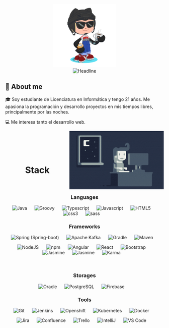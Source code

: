 
<div>
    <div align=center>
        <img src="https://raw.githubusercontent.com/AhmedFathyDev/AhmedFathyDev/main/GitHub.png" alt="GitHub Octocat Drinking a Cup of Coffee" height="200">
    </div>
    <div align=center>
        <img src="https://readme-typing-svg.herokuapp.com?color=%236FDA44&size=32&center=true&vCenter=true&width=600&height=50&lines=Hola+Yo+soy+Luis+Angel+Diaz+Dia" alt="Headline" />
    </div>
<h2 width="50">📖 About me</h2>
<p width="50px">🎓 Soy estudiante de Licenciatura en Informática y tengo 21 años. Me apasiona la programación y desarrollo proyectos en mis tiempos libres, principalmente por las noches.</p>
<p witfh="50">💻 Me interesa tanto el desarrollo web.</p>
<img alt="Night Coding" src="https://raw.githubusercontent.com/AVS1508/AVS1508/master/assets/Night-Coding.gif" align="right"/>
<br>
<br>
<br>
<br>
<div align="center" width="50">
  <h1>Stack</h1>
  
  <!-- Languages -->
  </br>
  <h3>Languages</h3>
  <img
    src="https://cdn.jsdelivr.net/gh/devicons/devicon@latest/icons/java/java-original-wordmark.svg"
    width="60px"
    alt="Java">
    &nbsp;&nbsp;&nbsp;&nbsp;
  <img
    src="https://cdn.jsdelivr.net/gh/devicons/devicon@latest/icons/groovy/groovy-original.svg"
    width="60px"
    alt="Groovy">
    &nbsp;&nbsp;&nbsp;&nbsp;
  <img
    src="https://cdn.jsdelivr.net/gh/devicons/devicon@latest/icons/typescript/typescript-original.svg"
    width="60px"
    alt="Typescript">
    &nbsp;&nbsp;&nbsp;&nbsp;
  <img
    src="https://cdn.jsdelivr.net/gh/devicons/devicon@latest/icons/javascript/javascript-original.svg"
    width="60px"
    alt="Javascript">
    &nbsp;&nbsp;&nbsp;&nbsp;
  <img
    src="https://cdn.jsdelivr.net/gh/devicons/devicon@latest/icons/html5/html5-original-wordmark.svg"
    width="60px"
    alt="HTML5">
    &nbsp;&nbsp;&nbsp;&nbsp;
  <img
    src="https://cdn.jsdelivr.net/gh/devicons/devicon@latest/icons/css3/css3-original-wordmark.svg"
    width="60px"
    alt="css3">
    &nbsp;&nbsp;&nbsp;&nbsp;
  <img
    src="https://cdn.jsdelivr.net/gh/devicons/devicon@latest/icons/sass/sass-original.svg"
    width="60px"
    alt="sass">
    &nbsp;&nbsp;&nbsp;&nbsp;
  
  <!-- Frameworks -->
  </br>
  <h3>Frameworks</h3>
  <img
    src="https://cdn.jsdelivr.net/gh/devicons/devicon@latest/icons/spring/spring-original-wordmark.svg"
    width="60px"
    alt="Spring (Spring-boot)">
    &nbsp;&nbsp;&nbsp;&nbsp;
  <img
    src="https://cdn.jsdelivr.net/gh/devicons/devicon@latest/icons/apachekafka/apachekafka-original-wordmark.svg"
    width="60px"
    alt="Apache Kafka">
    &nbsp;&nbsp;&nbsp;&nbsp;
  <img
    src="https://cdn.jsdelivr.net/gh/devicons/devicon@latest/icons/gradle/gradle-plain-wordmark.svg"
    width="60px"
    alt="Gradle">
    &nbsp;&nbsp;&nbsp;&nbsp;
  <img
    src="https://logodix.com/logo/699172.png"
    width="60px"
    alt="Maven">
    &nbsp;&nbsp;&nbsp;

  </br>

  <img
    src="https://cdn.jsdelivr.net/gh/devicons/devicon@latest/icons/nodejs/nodejs-original-wordmark.svg"
    width="60px"
    alt="NodeJS">
    &nbsp;&nbsp;&nbsp;&nbsp;
  <img
    src="https://cdn.jsdelivr.net/gh/devicons/devicon@latest/icons/npm/npm-original-wordmark.svg"
    width="60px"
    alt="npm">
    &nbsp;&nbsp;&nbsp;&nbsp;
  <img
    src="https://cdn.jsdelivr.net/gh/devicons/devicon@latest/icons/angularjs/angularjs-original.svg"
    width="60px"
    alt="Angular">
    &nbsp;&nbsp;&nbsp;&nbsp;
  <img
    src="https://cdn.jsdelivr.net/gh/devicons/devicon@latest/icons/react/react-original-wordmark.svg"
    width="60px"
    alt="React">
    &nbsp;&nbsp;&nbsp;&nbsp;
  <img
    src="https://cdn.jsdelivr.net/gh/devicons/devicon@latest/icons/bootstrap/bootstrap-plain-wordmark.svg"
    width="60px"
    alt="Bootstrap">
    &nbsp;&nbsp;&nbsp;&nbsp;
  <img
    src="https://cdn.jsdelivr.net/gh/devicons/devicon@latest/icons/jest/jest-plain.svg"
    width="60px"
    alt="Jasmine">
    &nbsp;&nbsp;&nbsp;&nbsp;
  <img
    src="https://cdn.jsdelivr.net/gh/devicons/devicon@latest/icons/jasmine/jasmine-plain-wordmark.svg"
    width="60px"
    alt="Jasmine">
    &nbsp;&nbsp;&nbsp;&nbsp;
  <img
    src="https://cdn.jsdelivr.net/gh/devicons/devicon@latest/icons/karma/karma-original.svg"
    width="60px"
    alt="Karma">
    &nbsp;&nbsp;&nbsp;&nbsp;
  
  <!-- Storages -->
  </br>
  <h3>Storages</h3>
  <img
    src="https://cdn.jsdelivr.net/gh/devicons/devicon@latest/icons/oracle/oracle-original.svg"
    width="60px"
    alt="Oracle">
    &nbsp;&nbsp;&nbsp;&nbsp;
  <img
    src="https://cdn.jsdelivr.net/gh/devicons/devicon@latest/icons/postgresql/postgresql-original-wordmark.svg"
    width="60px"
    alt="PostgreSQL">
    &nbsp;&nbsp;&nbsp;&nbsp;
  <img
    src="https://cdn.jsdelivr.net/gh/devicons/devicon@latest/icons/firebase/firebase-plain-wordmark.svg"
    width="60px"
    alt="Firebase">
    &nbsp;&nbsp;&nbsp;&nbsp;
  
  <!-- Tools -->
  </br>
  <h3>Tools</h3>
  <img
    src="https://cdn.jsdelivr.net/gh/devicons/devicon@latest/icons/github/github-original-wordmark.svg"
    width="60px"
    alt="Git">
    &nbsp;&nbsp;&nbsp;&nbsp;
  <img
    src="https://cdn.jsdelivr.net/gh/devicons/devicon@latest/icons/jenkins/jenkins-original.svg"
    width="60px"
    alt="Jenkins">
    &nbsp;&nbsp;&nbsp;&nbsp;
  <img
    src="https://static.wixstatic.com/media/778dda_9e3bec106a7f4c85b5526ddcf35226cf~mv2.png"
    width="60px"
    alt="Openshift">
    &nbsp;&nbsp;&nbsp;&nbsp;
  <img
    src="https://cdn.jsdelivr.net/gh/devicons/devicon@latest/icons/kubernetes/kubernetes-plain-wordmark.svg"
    width="60px"
    alt="Kubernetes">
    &nbsp;&nbsp;&nbsp;&nbsp;
  <img
    src="https://cdn.jsdelivr.net/gh/devicons/devicon@latest/icons/docker/docker-original-wordmark.svg"
    width="60px"
    alt="Docker">
    &nbsp;&nbsp;&nbsp;&nbsp;
  
  </br>
  
  <img
    src="https://cdn.jsdelivr.net/gh/devicons/devicon@latest/icons/jira/jira-original-wordmark.svg"
    width="60px"
    alt="Jira">
    &nbsp;&nbsp;&nbsp;&nbsp;
  <img
    src="https://cdn.jsdelivr.net/gh/devicons/devicon@latest/icons/confluence/confluence-original-wordmark.svg"
    width="60px"
    alt="Confluence">
    &nbsp;&nbsp;&nbsp;&nbsp;
  <img
    src="https://cdn.jsdelivr.net/gh/devicons/devicon@latest/icons/trello/trello-plain-wordmark.svg"
    width="60px"
    alt="Trello">
    &nbsp;&nbsp;&nbsp;&nbsp;
  <img
    src="https://upload.wikimedia.org/wikipedia/commons/thumb/9/9c/IntelliJ_IDEA_Icon.svg/512px-IntelliJ_IDEA_Icon.svg.png"
    width="60px"
    alt="IntelliJ">
    &nbsp;&nbsp;&nbsp;&nbsp;
  <img
    src="https://cdn.jsdelivr.net/gh/devicons/devicon@latest/icons/vscode/vscode-original-wordmark.svg"
    width="60px"
    alt="VS Code">
    &nbsp;&nbsp;&nbsp;&nbsp;
  
</div>

  

